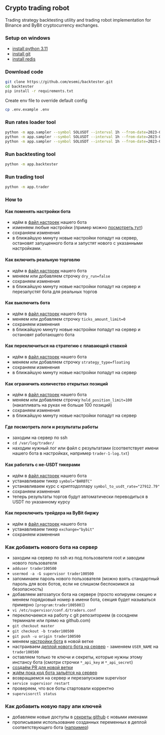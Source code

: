 Crypto trading robot
---
Trading strategy backtesting utility and trading robot implementation for Binance and ByBit cryptocurrency exchanges.


### Setup on windows
- [install python 3.11](https://www.python.org/downloads/windows/)
- [install git](https://gitforwindows.org/)
- [install redis](https://redis.io/docs/getting-started/installation/install-redis-on-windows/)


### Download code
```bash
git clone https://github.com/esemi/backtester.git
cd backtester
pip install -r requirements.txt
```

Create env file to override default config
```bash
cp .env.example .env
```

### Run rates loader tool
```bash
python -m app.sampler --symbol SOLUSDT --interval 1h --from-date=2023-01-01
python -m app.sampler --symbol SOLUSDT --interval 1h --from-date=2023-01-01 --end-date=2023-01-15
python -m app.sampler --symbol SOLUSDT --interval 1h --from-date=2023-01-01 --end-date=2023-01-15 --exchange=bybit
```

### Run backtesting tool
```bash
python -m app.backtester
```

### Run trading tool
```bash
python -m app.trader
```

### How to
#### Как поменять настройки бота
- идём в [файл настроек](https://github.com/esemi/backtester/blob/trader1/etc/env) нашего бота
- изменяем любые настройки (пример можно [посмотреть тут](https://github.com/esemi/backtester/blob/master/.env.example))
- сохраняем изменения
- в ближайшую минуту новые настройки попадут на сервер, остановят запущенного бота и запустят нового с указанными настройками.


#### Как включить реальную торговлю
- идём в [файл настроек](https://github.com/esemi/backtester/blob/trader1/etc/env) нашего бота
- меняем или добавляем строчку `dry_run=false`
- сохраняем изменения
- в ближайшую минуту новые настройки попадут на сервер и перезапустят бота для реальных торгов


#### Как выключить бота
- идём в [файл настроек](https://github.com/esemi/backtester/blob/trader1/etc/env) нашего бота
- меняем или добавляем строчку `ticks_amount_limit=0`
- сохраняем изменения
- в ближайшую минуту новые настройки попадут на сервер и остановят работающего бота


#### Как переключиться на стратегию с плавающей ставкой
- идём в [файл настроек](https://github.com/esemi/backtester/blob/trader1/etc/env) нашего бота
- меняем или добавляем строчку `strategy_type=floating`
- сохраняем изменения
- в ближайшую минуту новые настройки попадут на сервер


#### Как ограничить количество открытых позиций
- идём в [файл настроек](https://github.com/esemi/backtester/blob/trader1/etc/env) нашего бота
- меняем или добавляем строчку `hold_position_limit=100` (накапливать на руках не больше 100 позиций)
- сохраняем изменения
- в ближайшую минуту новые настройки попадут на сервер


#### Где посмотреть логи и результаты работы
- заходим на сервер по ssh
- `cd /var/log/trader/`
- находим нужный лог или файл с результатами (соответствует имени нашего бота в настройках, например `trader-1-log.txt`)


#### Как работать с не-USDT тикерами
- идём в [файл настроек](https://github.com/esemi/backtester/blob/trader1/etc/env) нашего бота
- устанавливаем тикер `symbol="BARBTC"`
- устанавливаем курс с криптодоллару `symbol_to_usdt_rate="27912.79"`
- сохраняем изменения
- теперь результаты торгов будут автоматически переводиться в USDT по указанному курсу


#### Как переключить трейдера на ByBit биржу
- идём в [файл настроек](https://github.com/esemi/backtester/blob/trader1/etc/env) нашего бота
- устанавливаем тикер `exchange="bybit"`
- сохраняем изменения


### Как добавить нового бота на сервер
- заходим на сервер по ssh из под пользователя root и заводим нового пользователя
- `adduser trader100500`
- `usermod -a -G supervisor trader100500`
- запоминаем пароль нового пользователя (можно взять стандартный пароль для всех ботов, если не слишком беспокоимся за безопасность)
- добавляем автозапуск бота на сервере (просто копируем секцию и меняем порядковый номер в имени бота, секция будет называться примерно `[program:trader100500]`)
- `vi /etc/supervisor/conf.d/traders.conf`
- переключаемся на работу с git репозиторием (в соседнем терминале или прямо на github.com)
- `git checkout master`
- `git checkout -b trader100500`
- `git push -u origin trader100500`
- меняем [настройки бота](https://github.com/esemi/backtester/blob/trader100500/etc/env) в новой ветке
- настраиваем [деплой нового бота на сервер](https://github.com/esemi/backtester/blob/trader100500/.github/workflows/deploy.yml) - заменяем `USER_NAME` на `trader100500`
- оставляем только те ключи и секреты, которые нужны этому инстансу бота (смотри строчки `*_api_key` и `*_api_secret`)
- [создаём PR для новой ветки](https://github.com/esemi/backtester/compare/master...trader100500)
- [ждём пока код бота зальётся на сервер](https://github.com/esemi/backtester/actions/workflows/deploy.yml)
- возвращаемся на сервер и перезапускаем supervisor
- `service supervisor restart`
- проверяем, что все боты стартовали корректно
- `supervisorctl status`


### Как добавить новую пару апи ключей
- добавляем новые доступы в [секреты github](https://github.com/esemi/backtester/settings/secrets/actions) с новыми именами
- прописываем использование созданных переменных в деплой соответствующего бота ([например](https://github.com/esemi/backtester/blob/trader40/.github/workflows/deploy.yml#L45))
